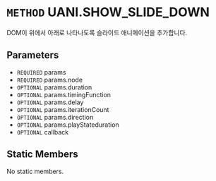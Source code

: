 # `METHOD` UANI.SHOW_SLIDE_DOWN
DOM이 위에서 아래로 나타나도록 슬라이드 애니메이션을 추가합니다.

## Parameters
* `REQUIRED` params 
* `REQUIRED` params.node 
* `OPTIONAL` params.duration 
* `OPTIONAL` params.timingFunction 
* `OPTIONAL` params.delay 
* `OPTIONAL` params.iterationCount 
* `OPTIONAL` params.direction 
* `OPTIONAL` params.playStateduration 
* `OPTIONAL` callback 

## Static Members
No static members.

